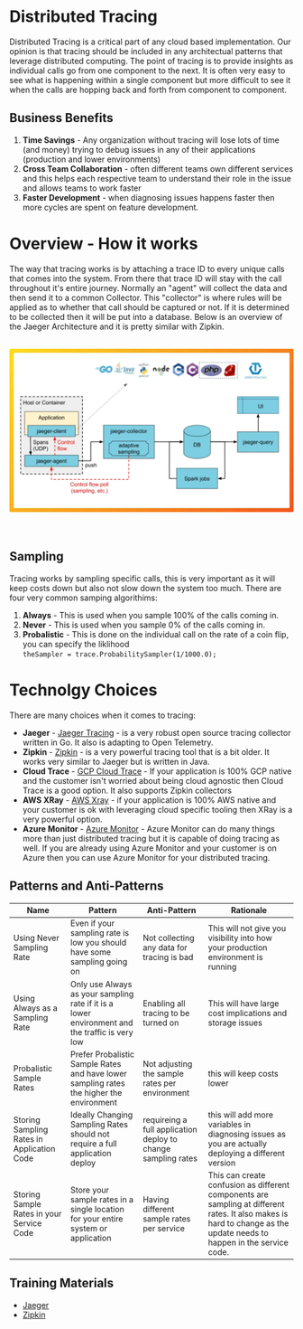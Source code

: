 # Distributed Tracing

Distributed Tracing is a critical part of any cloud based implementation.  Our opinion is that tracing should be included in any architectual patterns that leverage distributed computing.  The point of tracing is to provide insights as individual calls go from one component to the next.  It is often very easy to see what is happening within a single component but more difficult to see it when the calls are hopping back and forth from component to component.

## Business Benefits

1)  **Time Savings** - Any organization without tracing will lose lots of time (and money) trying to debug issues in any of their applications (production and lower environments)
2)  **Cross Team Collaboration** - often different teams own different services and this helps each respective team to understand their role in the issue and allows teams to work faster
3)  **Faster Development** - when diagnosing issues happens faster then more cycles are spent on feature development.

# Overview - How it works

The way that tracing works is by attaching a trace ID to every unique calls that comes into the system.  From there that trace ID will stay with the call throughout it's entire journey.  Normally an "agent" will collect the data and then send it to a common Collector.   This "collector" is where rules will be applied as to whether that call should be captured or not.  If it is determined to be collected then it will be put into a database.  Below is an overview of the Jaeger Architecture and it is pretty similar with Zipkin.  

<br>
<img src="images/jaeger_architecture-min.png" width="1000">
<br>
<br>
<br>

## Sampling

Tracing works by sampling specific calls, this is very important as it will keep costs down but also not slow down the system too much.  There are four very common samping algorithims:

1.  **Always** - This is used when you sample 100% of the calls coming in.
2.  **Never** - This is used when you sample 0% of the calls coming in.  
3.  **Probalistic** - This is done on the individual call on the rate of a coin flip, you can specify the liklihood
        <br>
        ```
        theSampler = trace.ProbabilitySampler(1/1000.0);
        ```
# Technolgy Choices

There are many choices when it comes to tracing:

- **Jaeger** - [Jaeger Tracing](https://www.jaegertracing.io/) - is a very robust open source tracing collector written in Go.  It also is adapting to Open Telemetry.
- **Zipkin** - [Zipkin](https://zipkin.io/) - is a very powerful tracing tool that is a bit older.  It works very similar to Jaeger but is written in Java.
- **Cloud Trace** - [GCP Cloud Trace](https://cloud.google.com/trace) - If your application is 100% GCP native and the customer isn't worried about being cloud agnostic then Cloud Trace is a good option.  It also supports Zipkin collectors
- **AWS XRay** - [AWS Xray](https://aws.amazon.com/xray/) - if your application is 100% AWS native and your customer is ok with leveraging cloud specific tooling then XRay is a very powerful option.
- **Azure Monitor** - [Azure Monitor](https://learn.microsoft.com/en-us/azure/azure-monitor/app/distributed-tracing) - Azure Monitor can do many things more than just distributed tracing but it is capable of doing tracing as well.   If you are already using Azure Monitor and your customer is on Azure then you can use Azure Monitor for your distributed tracing.

## Patterns and Anti-Patterns

|     Name                  |Pattern                        |Anti-Pattern                 |Rationale   |
|---------------------------|-------------------------------|-----------------------------|------------|
|Using Never Sampling Rate |Even if your sampling rate is low you should have some sampling going on            |Not collecting any data for tracing is bad            |This will not give you visibility into how your production environment is running|
|Using Always as a Sampling Rate                     |Only use Always as your sampling rate if it is a lower environment and the traffic is very low|Enabling all tracing to be turned on | This will have large cost implications and storage issues            |
|Probalistic Sample Rates                     |Prefer Probalistic Sample Rates and have lower sampling rates the higher the environment|Not adjusting the sample rates per environment| this will keep costs lower            |
|Storing Sampling Rates in Application Code | Ideally Changing Sampling Rates should not require a full application deploy | requireing a full application deploy to change sampling rates | this will add more variables in diagnosing issues as you are actually deploying a different version|
|Storing Sample Rates in your Service Code|  Store your sample rates in a single location for your entire system or application| Having different sample rates per service| This can create confusion as different components are sampling at different rates.  It also makes is hard to change as the update needs to happen in the service code.|



## Training Materials

- [Jaeger](https://www.jaegertracing.io/docs/1.38/getting-started/)
- [Zipkin](https://zipkin.io/pages/architecture.html)

